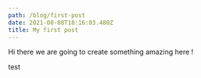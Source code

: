 ```yaml
---
path: /blog/first-post
date: 2021-08-08T18:16:03.480Z
title: My first post
---
```

Hi there we are going to create something amazing here ! 

<p class='right'>test</p>